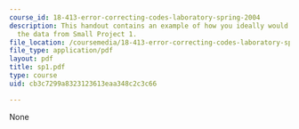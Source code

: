 ```yaml
---
course_id: 18-413-error-correcting-codes-laboratory-spring-2004
description: This handout contains an example of how you ideally would have plotted
  the data from Small Project 1.
file_location: /coursemedia/18-413-error-correcting-codes-laboratory-spring-2004/cb3c7299a8323123613eaa348c2c3c66_sp1.pdf
file_type: application/pdf
layout: pdf
title: sp1.pdf
type: course
uid: cb3c7299a8323123613eaa348c2c3c66

---
```

None